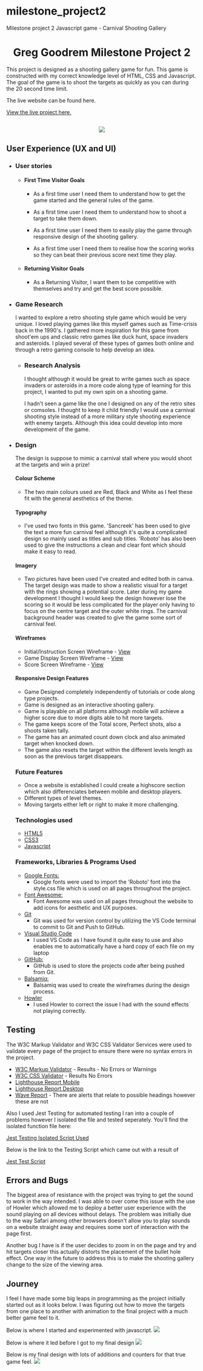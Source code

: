 # milestone_project2
Milestone project 2 Javascript game - Carnival Shooting Gallery


<h1 align="center">Greg Goodrem Milestone Project 2</h1>

This project is designed as a shooting gallery game for fun. This game is constructed with my correct knowledge level of HTML, CSS and Javascript. The goal of the game is to shoot the targets as quickly as you can during the 20 second time limit.

The live website can be found here.

[View the live project here.](https://codegreg1.github.io/milestone_project2/)

<h2 align="center"><img src="assets/media/mock-up.png"></h2>

## User Experience (UX and UI)

-   ### User stories

    -   #### First Time Visitor Goals

        - As a first time user I need them to understand how to get the game started and the general rules of the game. 
        
        - As a first time user I need them to understand how to shoot a target to take them down.

        - As a first time user I need them to easily play the game through responsive design of the shooting gallery.

        - As a first time user I need them to realise how the scoring works so they can beat their previous score next time they play. 

    -   #### Returning Visitor Goals

        - As a Returning Visitor, I want them to be competitive with themselves and try and get the best score possible. 


-   ###  Game Research  
    
    I wanted to explore a retro shooting style game which would be very unique. I loved playing games like this myself games such as Time-crisis back in the 1990's. I gathered more inspiration for this game from shoot'em ups and classic retro games like duck hunt, space invaders and asteroids.
    I played several of these types of games both online and through a retro gaming console to help develop an idea.
    
    -   ### Research Analysis
        I thought although it would be great to write games such as space invaders or asteroids in a more code along type of learning for this project, I wanted to put my own spin on a shooting game.
    
        I hadn't seen a game like the one I designed on any of the retro sites or comsoles. 
        I thought to keep it child friendly I would use a carnival shooting style instead of a more military style shooting experience with enemy targets.
        Although this idea could develop into more development of the game.


-   ### Design
    The design is suppose to mimic a carnival stall where you would shoot at the targets and win a prize!

    #### Colour Scheme
    -   The two main colours used are Red, Black and White as I feel these fit with the general aesthetics of the theme.
   
    #### Typography
    -   I've used two fonts in this game.
    'Sancreek' has been used to give the text a more fun carnival feel although it's quite a complicated design so mainly used as titles and sub titles.
    'Roboto' has also been used to give the instructions a clean and clear font which should make it easy to read.

    #### Imagery
    -   Two pictures have been used I've created and edited both in canva.
    The target design was made to show a realistic visual for a target with the rings showing a potential score. 
    Later during my game development I thought I would keep the design however lose the scoring so it would be less complicated for the player only having to focus on the centre target and the outer white rings.
    The carnival background header was created to give the game some sort of carnival feel.

    #### Wireframes
    -   Initial/Instruction Screen Wireframe - [View](https://codegreg1.github.io/milestone_project2/assets/media/projectWireframeInitialScreen.png)
    -   Game Display Screen Wireframe - [View](https://codegreg1.github.io/milestone_project2/assets/media/projectWireframeGameScreen.png)
    -   Score Screen Wireframe - [View](https://codegreg1.github.io/milestone_project2/assets/media/projectWireframeScoreScreen.png)


    #### Responsive Design Features
    - Game Designed completely independently of tutorials or code along type projects.
    - Game is designed as an interactive shooting gallery.
    - Game is playable on all platforms although mobile will achieve a higher score due to more digits able to hit more targets.
    - The game keeps score of the Total score, Perfect shots, also a shoots taken tally.
    - The game has an animated count down clock and also animated target when knocked down.
    - The game also resets the target within the different levels length as soon as the previous target disappears.
        
    ### Future Features
    -   Once a website is established I could create a highscore section which also differenciates between mobile and desktop players.    
    -   Different types of level themes.
    -   Moving targets either left or right to make it more challenging.

    ### Technologies used
    -   [HTML5](https://en.wikipedia.org/wiki/HTML5)
    -   [CSS3](https://en.wikipedia.org/wiki/Cascading_Style_Sheets)
    -   [Javascript](https://en.wikipedia.org/wiki/javascript)

    ### Frameworks, Libraries & Programs Used

    - [Google Fonts:](https://fonts.google.com/)
        - Google fonts were used to import the 'Roboto' font into the style.css file which is used on all pages throughout the project.
    - [Font Awesome:](https://fontawesome.com/)
        - Font Awesome was used on all pages throughout the website to add icons for aesthetic and UX purposes.
    - [Git](https://git-scm.com/)
        - Git was used for version control by utilizing the VS Code terminal to commit to Git and Push to GitHub.
    - [Visual Studio Code](https://code.visualstudio.com)
        - I used VS Code as I have found it quite easy to use and also enables me to automatically have a hard copy of each file on my laptop
    - [GitHub:](https://github.com/)
        - GitHub is used to store the projects code after being pushed from Git.
    - [Balsamiq:](https://balsamiq.com/)
        - Balsamiq was used to create the wireframes during the design process.
    - [Howler](https://howlerjs.com)
        - I used Howler to correct the issue I had with the sound effects not playing correctly.

## Testing

The W3C Markup Validator and W3C CSS Validator Services were used to validate every page of the project to ensure there were no syntax errors in the project.

- [W3C Markup Validator](https://validator.w3.org/nu/?doc=https%3A%2F%2Fcodegreg1.github.io%2Fmilestone_project2%2F) - Results - No Errors or Warnings
- [W3C CSS Validator](https://jigsaw.w3.org/css-validator/validator?uri=https%3A%2F%2Fcodegreg1.github.io%2Fmilestone_1_greg_goodrem%2Fassets%2Fcss%2Fstyle.css&profile=css3svg&usermedium=all&warning=1&vextwarning=&lang=en) - Results No Errors
- [Lighthouse Report Mobile](https://codegreg1.github.io/milestone_project2/codegreg1.github.io_2022-06-20_10-37-19.html)
- [Lighthouse Report Desktop](https://codegreg1.github.io/milestone_project2/codegreg1.github.io_2022-06-20_10-39-51.html)
- [Wave Report](https://wave.webaim.org/report#/https://codegreg1.github.io/milestone_project2/) - There are alerts that relate to possible headings however these are not 

Also I used Jest Testing for automated testing I ran into a couple of problems however I isolated the file and tested seperately. You'll find the isolated function file here:

[Jest Testing Isolated Script Used](https://codegreg1.github.io/milestone_project2/assets/js/script2.js)

Below is the link to the Testing Script which came out with a result of 

[Jest Test Script](https://codegreg1.github.io/milestone_project2/assets/js/script.test.js)



## Errors and Bugs
The biggest area of resistance with the project was trying to get the sound to work in the way intended. I was able to over come this issue with the use of Howler which allowed me to deploy a better user experience with the sound playing on all devices without delays. The problem was initially due to the way Safari among other browsers doesn't allow you to play sounds on a website straight away and requires some sort of interaction with the page first.


Another bug I have is if the user decides to zoom in on the page and try and hit targets closer this actually distorts the placement of the bullet hole effect. One way in the future to address this is to make the shooting gallery change to the size of the viewing area.

## Journey
I feel I have made some big leaps in programming as the project initially started out as it looks below. I was figuring out how to move the targets from one place to another with animation to the final project with a much better game feel to it.

Below is where I started and experimented with javascript.
<img src="assets/media/initialLayout.jpg">

Below is where it led before I got to my final design
<img src="assets/media/secondPhase.jpg">

Below is my final design with lots of additions and counters for that true game feel.
<img src="assets/media/finalPhase.png">

